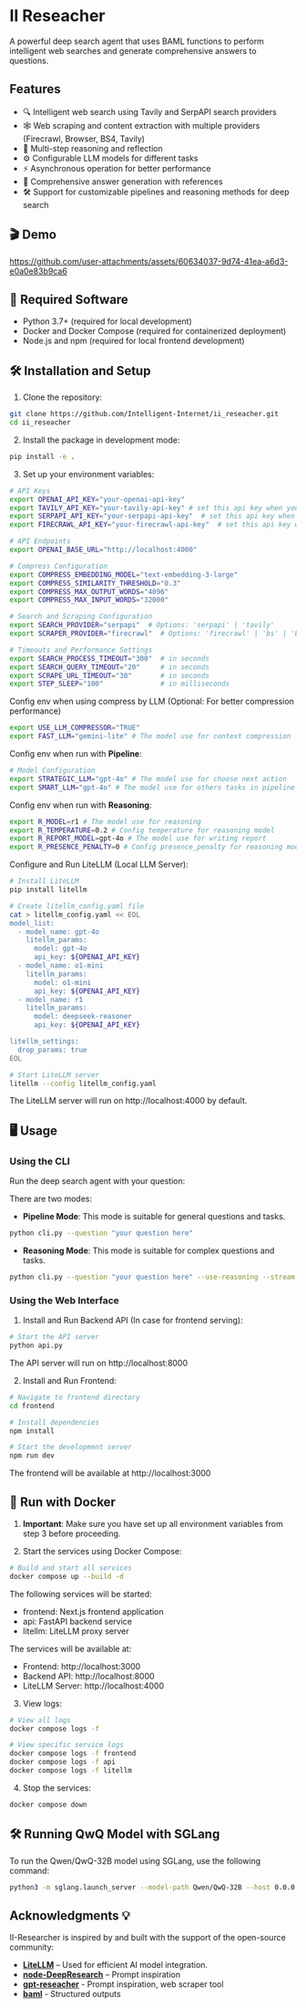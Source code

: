 # II Reseacher

A powerful deep search agent that uses BAML functions to perform intelligent web searches and generate comprehensive answers to questions.

## Features

- 🔍 Intelligent web search using Tavily and SerpAPI search providers
- 🕸️ Web scraping and content extraction with multiple providers (Firecrawl, Browser, BS4, Tavily)
- 🧠 Multi-step reasoning and reflection
- ⚙️ Configurable LLM models for different tasks
- ⚡ Asynchronous operation for better performance
- 📝 Comprehensive answer generation with references
- 🛠️ Support for customizable pipelines and reasoning methods for deep search

## 🎬 Demo

https://github.com/user-attachments/assets/60634037-9d74-41ea-a6d3-e0a0e83b9ca6

## 🔧 Required Software

- Python 3.7+ (required for local development)
- Docker and Docker Compose (required for containerized deployment)
- Node.js and npm (required for local frontend development)

## 🛠️ Installation and Setup

1. Clone the repository:

```bash
git clone https://github.com/Intelligent-Internet/ii_reseacher.git
cd ii_reseacher
```

2. Install the package in development mode:

```bash
pip install -e .
```

3. Set up your environment variables:

```bash
# API Keys
export OPENAI_API_KEY="your-openai-api-key"
export TAVILY_API_KEY="your-tavily-api-key" # set this api key when you select SEARCH_PROVIDER is tavily
export SERPAPI_API_KEY="your-serpapi-api-key"  # set this api key when you select SEARCH_PROVIDER is serpapi
export FIRECRAWL_API_KEY="your-firecrawl-api-key"  # set this api key when you select SCRAPER_PROVIDER is firecrawl

# API Endpoints
export OPENAI_BASE_URL="http://localhost:4000"

# Compress Configuration
export COMPRESS_EMBEDDING_MODEL="text-embedding-3-large"
export COMPRESS_SIMILARITY_THRESHOLD="0.3"
export COMPRESS_MAX_OUTPUT_WORDS="4096"
export COMPRESS_MAX_INPUT_WORDS="32000"

# Search and Scraping Configuration
export SEARCH_PROVIDER="serpapi"  # Options: 'serpapi' | 'tavily'
export SCRAPER_PROVIDER="firecrawl"  # Options: 'firecrawl' | 'bs' | 'browser' | 'tavily_extract'

# Timeouts and Performance Settings
export SEARCH_PROCESS_TIMEOUT="300"  # in seconds
export SEARCH_QUERY_TIMEOUT="20"     # in seconds
export SCRAPE_URL_TIMEOUT="30"       # in seconds
export STEP_SLEEP="100"              # in milliseconds
```

Config env when using compress by LLM (Optional: For better compression performance)

```bash
export USE_LLM_COMPRESSOR="TRUE"
export FAST_LLM="gemini-lite" # The model use for context compression
```

Config env when run with **Pipeline**:

```bash
# Model Configuration
export STRATEGIC_LLM="gpt-4o" # The model use for choose next action
export SMART_LLM="gpt-4o" # The model use for others tasks in pipeline
```

Config env when run with **Reasoning**:

```bash
export R_MODEL=r1 # The model use for reasoning
export R_TEMPERATURE=0.2 # Config temperature for reasoning model
export R_REPORT_MODEL=gpt-4o # The model use for writing report
export R_PRESENCE_PENALTY=0 # Config presence_penalty for reasoning model
```

Configure and Run LiteLLM (Local LLM Server):

```bash
# Install LiteLLM
pip install litellm

# Create litellm_config.yaml file
cat > litellm_config.yaml << EOL
model_list:
  - model_name: gpt-4o
    litellm_params:
      model: gpt-4o
      api_key: ${OPENAI_API_KEY}
  - model_name: o1-mini
    litellm_params:
      model: o1-mini
      api_key: ${OPENAI_API_KEY}
  - model_name: r1
    litellm_params:
      model: deepseek-reasoner
      api_key: ${OPENAI_API_KEY}

litellm_settings:
  drop_params: true
EOL

# Start LiteLLM server
litellm --config litellm_config.yaml
```

The LiteLLM server will run on http://localhost:4000 by default.

## 🖥️ Usage

### Using the CLI

Run the deep search agent with your question:

There are two modes:

- **Pipeline Mode**: This mode is suitable for general questions and tasks.

```bash
python cli.py --question "your question here"
```

- **Reasoning Mode**: This mode is suitable for complex questions and tasks.

```bash
python cli.py --question "your question here" --use-reasoning --stream
```

### Using the Web Interface

1. Install and Run Backend API (In case for frontend serving):

```bash
# Start the API server
python api.py
```

The API server will run on http://localhost:8000

2. Install and Run Frontend:

```bash
# Navigate to frontend directory
cd frontend

# Install dependencies
npm install

# Start the development server
npm run dev
```

The frontend will be available at http://localhost:3000

## 🐳 Run with Docker

1. **Important**: Make sure you have set up all environment variables from step 3 before proceeding.

2. Start the services using Docker Compose:

```bash
# Build and start all services
docker compose up --build -d
```

The following services will be started:

- frontend: Next.js frontend application
- api: FastAPI backend service
- litellm: LiteLLM proxy server

The services will be available at:

- Frontend: http://localhost:3000
- Backend API: http://localhost:8000
- LiteLLM Server: http://localhost:4000

3. View logs:

```bash
# View all logs
docker compose logs -f

# View specific service logs
docker compose logs -f frontend
docker compose logs -f api
docker compose logs -f litellm
```

4. Stop the services:

```bash
docker compose down
```

## 🛠️ Running QwQ Model with SGLang

To run the Qwen/QwQ-32B model using SGLang, use the following command:

```bash
python3 -m sglang.launch_server --model-path Qwen/QwQ-32B --host 0.0.0.0 --port 30000 --tp 8 --context-length 131072
```

## Acknowledgments 💡

II-Researcher is inspired by and built with the support of the open-source community:

- **[LiteLLM](https://www.litellm.ai/)** – Used for efficient AI model integration.
- **[node-DeepResearch](https://github.com/jina-ai/node-DeepResearch)** – Prompt inspiration
- **[gpt-reseacher](https://github.com/assafelovic/gpt-researcher)** - Prompt inspiration, web scraper tool
- **[baml](https://github.com/BoundaryML/baml)** - Structured outputs
